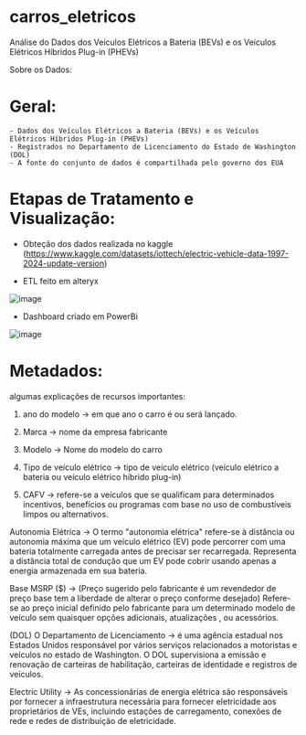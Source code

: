 # carros_eletricos
Análise do Dados dos Veículos Elétricos a Bateria (BEVs) e os Veículos Elétricos Híbridos Plug-in (PHEVs) 

Sobre os Dados:

# Geral:
	- Dados dos Veículos Elétricos a Bateria (BEVs) e os Veículos Elétricos Híbridos Plug-in (PHEVs) 
	- Registrados no Departamento de Licenciamento do Estado de Washington (DOL)
	- A fonte do conjunto de dados é compartilhada pelo governo dos EUA

# Etapas de Tratamento e Visualização:

- Obteção dos dados realizada no kaggle (https://www.kaggle.com/datasets/iottech/electric-vehicle-data-1997-2024-update-version)

- ETL feito em alteryx

![image](https://github.com/FelipeAmbrogi/carros_eletricos/assets/54153062/c8d0eb84-2f21-4832-9b4b-6eba2d4f468f)

- Dashboard criado em PowerBi
  
![image](https://github.com/FelipeAmbrogi/carros_eletricos/assets/54153062/6367550f-8bad-4c5e-bd09-dd503c64608f)

# Metadados:

algumas explicações de recursos importantes:

1) ano do modelo -> em que ano o carro é ou será lançado.

2) Marca -> nome da empresa fabricante

3) Modelo -> Nome do modelo do carro

4) Tipo de veículo elétrico -> tipo de veículo elétrico (veículo elétrico a bateria ou veículo elétrico híbrido plug-in)

5) CAFV -> refere-se a veículos que se qualificam para determinados incentivos, benefícios ou programas com base no uso de combustíveis limpos ou alternativos.

Autonomia Elétrica -> O termo "autonomia elétrica" refere-se à distância ou autonomia máxima que um veículo elétrico (EV) pode percorrer com uma bateria totalmente carregada antes de precisar ser recarregada. Representa a distância total de condução que um EV pode cobrir usando apenas a energia armazenada em sua bateria.

Base MSRP ($) -> (Preço sugerido pelo fabricante é um revendedor de preço base tem a liberdade de alterar o preço conforme desejado) Refere-se ao preço inicial definido pelo fabricante para um determinado modelo de veículo sem quaisquer opções adicionais, atualizações , ou acessórios.

(DOL) O Departamento de Licenciamento -> é uma agência estadual nos Estados Unidos responsável por vários serviços relacionados a motoristas e veículos no estado de Washington. O DOL supervisiona a emissão e renovação de carteiras de habilitação, carteiras de identidade e registros de veículos.

Electric Utility -> As concessionárias de energia elétrica são responsáveis por fornecer a infraestrutura necessária para fornecer eletricidade aos proprietários de VEs, incluindo estações de carregamento, conexões de rede e redes de distribuição de eletricidade.



